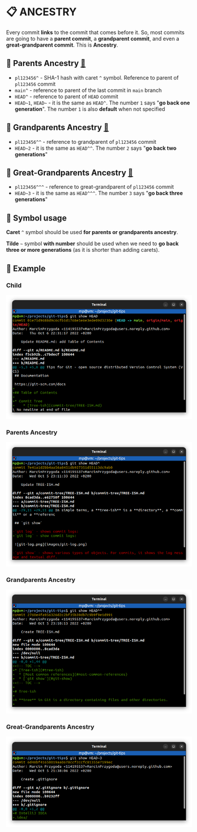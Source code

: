 # 📋 ANCESTRY

Every commit **links** to the commit that comes before it. So, most commits are going to have a **parent commit**, a **grandparent commit**, and even a **great-grandparent commit**. This is **Ancestry**.

## 📌 Parents Ancestry [🔗](#parents-ancestry)

- `pl123456^` - SHA-1 hash with caret `^` symbol. Reference to parent of `pl123456` commit
- `main^` - reference to parent of the last commit in `main` branch
- `HEAD^` - reference to parent of `HEAD` commit
- `HEAD~1`, `HEAD~` - it is the same as `HEAD^`. The number `1` says "**go back one generation**". The number `1` is also **default** when not specified

## 📌 Grandparents Ancestry [🔗](#grandparents-ancestry)

- `pl123456^^` - reference to grandparent of `pl123456` commit
- `HEAD~2` - it is the same as `HEAD^^`. The number `2` says "**go back two generations**"

## 📌 Great-Grandparents Ancestry [🔗](#great-grandparents-ancestry)

- `pl123456^^^` - reference to great-grandparent of `pl123456` commit
- `HEAD~3` - it is the same as `HEAD^^^`. The number `3` says "**go back three generations**"

## 📌 Symbol usage

**Caret** `^` symbol should be used **for parents or grandparents ancestry**.

**Tilde** `~` symbol **with number** should be used when we need to **go back three or more generations** (as it is shorter than adding carets).

## 📌 Example

### Child

![](images/ancestry-child.png)

### Parents Ancestry

![](images/ancestry-parent.png)

### Grandparents Ancestry

![](images/ancestry-grandparent.png)

### Great-Grandparents Ancestry

![](images/ancestry-great-grandparent.png)